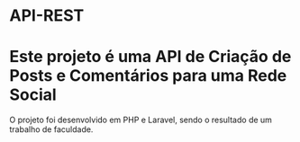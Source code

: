 # API-REST

<h1> Este projeto é uma API de Criação de Posts e Comentários para uma Rede Social </h1>

<p> O projeto foi desenvolvido em PHP e Laravel, sendo o resultado de um trabalho de faculdade. </p>
